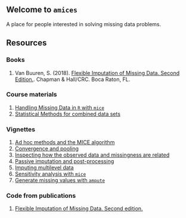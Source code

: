 ## Welcome to `amices`

A place for people interested in solving missing data problems.

## Resources

### Books

1. Van Buuren, S. (2018). [Flexible Imputation of Missing Data. Second Edition.](https://stefvanbuuren.name/fimd/). Chapman & Hall/CRC. Boca Raton, FL.

### Course materials

1. [Handling Missing Data in `R` with `mice`](https://amices.github.io/Winnipeg/)
2. [Statistical Methods for combined data sets](https://stefvanbuuren.github.io/RECAPworkshop/)

### Vignettes

1. [Ad hoc methods and the MICE algorithm](https://gerkovink.github.io/miceVignettes/Ad_hoc_and_mice/Ad_hoc_methods.html)
2. [Convergence and pooling](https://gerkovink.github.io/miceVignettes/Convergence_pooling/Convergence_and_pooling.html)
3. [Inspecting how the observed data and missingness are related](https://gerkovink.github.io/miceVignettes/Missingness_inspection/Missingness_inspection.html)
4. [Passive imputation and post-processing](https://gerkovink.github.io/miceVignettes/Passive_Post_processing/Passive_imputation_post_processing.html)
5. [Imputing multilevel data](https://gerkovink.github.io/miceVignettes/Multi_level/Multi_level_data.html)
6. [Sensitivity analysis with `mice`](https://gerkovink.github.io/miceVignettes/Sensitivity_analysis/Sensitivity_analysis.html)
7. [Generate missing values with `ampute`](https://rianneschouten.github.io/mice_ampute/vignette/ampute.html)

### Code from publications

1. [Flexible Imputation of Missing Data. Second edition.](https://github.com/stefvanbuuren/FIMD2/tree/master/R)




